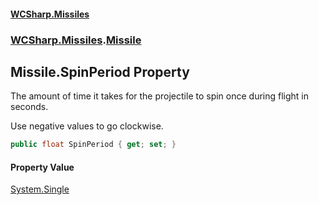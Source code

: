 #### [WCSharp.Missiles](README.md 'README')
### [WCSharp.Missiles](WCSharp.Missiles.md 'WCSharp.Missiles').[Missile](WCSharp.Missiles.Missile.md 'WCSharp.Missiles.Missile')

## Missile.SpinPeriod Property

The amount of time it takes for the projectile to spin once during flight in seconds.  
  
Use negative values to go clockwise.

```csharp
public float SpinPeriod { get; set; }
```

#### Property Value
[System.Single](https://docs.microsoft.com/en-us/dotnet/api/System.Single 'System.Single')